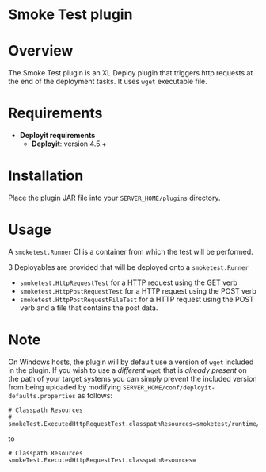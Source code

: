 # Smoke Test plugin #

# Overview #

The Smoke Test plugin is an XL Deploy plugin that triggers http requests at the end of the deployment tasks. It uses `wget` executable file.

# Requirements #

* **Deployit requirements**
	* **Deployit**: version 4.5.+

# Installation #

Place the plugin JAR file into your `SERVER_HOME/plugins` directory.

# Usage #

A `smoketest.Runner` CI is a container from which the test will be performed.

3 Deployables are provided that will be deployed onto a `smoketest.Runner`

* `smoketest.HttpRequestTest` for a HTTP request using the GET verb
* `smoketest.HttpPostRequestTest` for a HTTP request using the POST verb
* `smoketest.HttpPostRequestFileTest` for a HTTP request using the POST verb and a file that contains the post data.


# Note #

On Windows hosts, the plugin will by default use a version of `wget` included in the plugin. If you wish to use a _different_ `wget` that is _already present_ on the path of your target systems you can simply prevent the included version from being uploaded by modifying `SERVER_HOME/conf/deployit-defaults.properties` as follows:

	# Classpath Resources
	# smokeTest.ExecutedHttpRequestTest.classpathResources=smoketest/runtime/wget.exe

to

	# Classpath Resources
	smokeTest.ExecutedHttpRequestTest.classpathResources=

